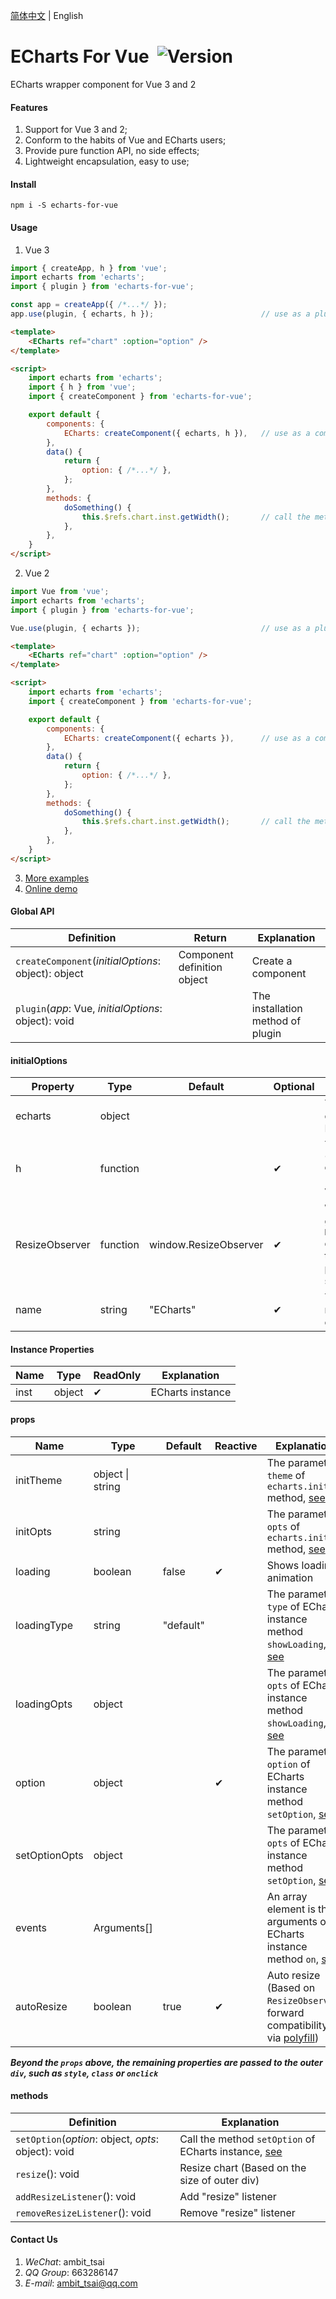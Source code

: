 [简体中文](README.zh-CN.md) | English


# ECharts For Vue&nbsp;&nbsp;![Version](https://img.shields.io/npm/v/echarts-for-vue.svg)
ECharts wrapper component for Vue 3 and 2


#### Features
1. Support for Vue 3 and 2;
1. Conform to the habits of Vue and ECharts users;
1. Provide pure function API, no side effects;
1. Lightweight encapsulation, easy to use;


#### Install
`npm i -S echarts-for-vue`


#### Usage
1. Vue 3
```javascript
import { createApp, h } from 'vue';
import echarts from 'echarts';
import { plugin } from 'echarts-for-vue';

const app = createApp({ /*...*/ });
app.use(plugin, { echarts, h });                        // use as a plugin
```
```html
<template>
    <ECharts ref="chart" :option="option" />
</template>

<script>
    import echarts from 'echarts';
    import { h } from 'vue';
    import { createComponent } from 'echarts-for-vue';

    export default {
        components: {
            ECharts: createComponent({ echarts, h }),   // use as a component
        },
        data() {
            return {
                option: { /*...*/ },
            };
        },
        methods: {
            doSomething() {
                this.$refs.chart.inst.getWidth();       // call the method of ECharts instance
            },
        },
    }
</script>
```

2. Vue 2
```javascript
import Vue from 'vue';
import echarts from 'echarts';
import { plugin } from 'echarts-for-vue';

Vue.use(plugin, { echarts });                           // use as a plugin
```
```html
<template>
    <ECharts ref="chart" :option="option" />
</template>

<script>
    import echarts from 'echarts';
    import { createComponent } from 'echarts-for-vue';

    export default {
        components: {
            ECharts: createComponent({ echarts }),      // use as a component
        },
        data() {
            return {
                option: { /*...*/ },
            };
        },
        methods: {
            doSomething() {
                this.$refs.chart.inst.getWidth();       // call the method of ECharts instance
            },
        },
    }
</script>
```
3. <a href="test" target="_blank">More examples</a>
4. <a href="https://ambit-tsai.github.io/echarts-for-vue/" target="_blank">Online demo</a>


#### Global API
|Definition|Return|Explanation|
|-|-|-|
|`createComponent`(*initialOptions*: object): object|Component definition object|Create a component|
|`plugin`(*app*: Vue, *initialOptions*: object): void||The installation method of plugin|


#### initialOptions
|Property|Type|Default|Optional|Explanation|
|-|-|-|-|-|
|echarts|object|||The global object of ECharts library|
|h|function||✔|The method `createElement` of Vue (**Required** for Vue 3)|
|ResizeObserver|function|window.ResizeObserver|✔|When the global `ResizeObserver` doesn't exist, the <a href="https://github.com/que-etc/resize-observer-polyfill" target="_blank">polyfill</a> provides support|
|name|string|"ECharts"|✔|The registered name of the component|


#### Instance Properties
|Name|Type|ReadOnly|Explanation|
|-|-|-|-|
|inst|object|✔|ECharts instance|


#### props
|Name|Type|Default|Reactive|Explanation|
|-|-|-|-|-|
|initTheme|object \| string|||The parameter `theme` of `echarts.init` method, <a href="https://echarts.apache.org/zh/api.html#echarts.init" target="_blank">see</a>|
|initOpts|string|||The parameter `opts` of `echarts.init` method, <a href="https://echarts.apache.org/zh/api.html#echarts.init" target="_blank">see</a>|
|loading|boolean|false|✔|Shows loading animation|
|loadingType|string|"default"||The parameter `type` of ECharts instance method `showLoading`, <a href="https://echarts.apache.org/zh/api.html#echartsInstance.showLoading" target="_blank">see</a>|
|loadingOpts|object|||The parameter `opts` of ECharts instance method `showLoading`, <a href="https://echarts.apache.org/zh/api.html#echartsInstance.showLoading" target="_blank">see</a>|
|option|object||✔|The parameter `option` of ECharts instance method `setOption`, <a href="https://echarts.apache.org/zh/api.html#echartsInstance.setOption" target="_blank">see</a>|
|setOptionOpts|object|||The parameter `opts` of ECharts instance method `setOption`, <a href="https://echarts.apache.org/zh/api.html#echartsInstance.setOption" target="_blank">see</a>|
|events|Arguments[]|||An array element is the arguments of ECharts instance method `on`, <a href="https://echarts.apache.org/zh/api.html#echartsInstance.on" target="_blank">see</a>|
|autoResize|boolean|true|✔|Auto resize (Based on `ResizeObserver`, forward compatibility via <a href="https://github.com/que-etc/resize-observer-polyfill" target="_blank">polyfill</a>)|

***Beyond the `props` above, the remaining properties are passed to the outer `div`, such as `style`, `class` or `onclick`***


#### methods
|Definition|Explanation|
|-|-|
|`setOption`(*option*: object, *opts*: object): void|Call the method `setOption` of ECharts instance, <a href="https://echarts.apache.org/zh/api.html#echartsInstance.setOption" target="_blank">see</a>|
|`resize`(): void|Resize chart (Based on the size of outer div)|
|`addResizeListener`(): void|Add "resize" listener|
|`removeResizeListener`(): void|Remove "resize" listener|


#### Contact Us
1. *WeChat*: ambit_tsai
1. *QQ Group*: 663286147
1. *E-mail*: ambit_tsai@qq.com
